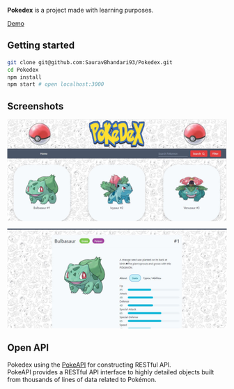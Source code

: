 **Pokedex** is a project made with learning purposes.

[Demo](https://pokdexpokemon.netlify.app/)

## Getting started

```sh
git clone git@github.com:SauravBhandari93/Pokedex.git
cd Pokedex
npm install
npm start # open localhost:3000
```

## Screenshots

![Pokemon List](screenshorts/home.JPG)

![Pokemon View](screenshorts/profile.JPG)

## Open API

Pokedex using the [PokeAPI](https://pokeapi.co/) for constructing RESTful API.<br>
PokeAPI provides a RESTful API interface to highly detailed objects built from thousands of lines of data related to Pokémon.
